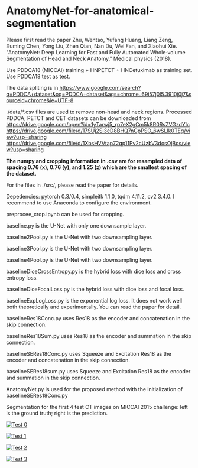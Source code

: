 # AnatomyNet-for-anatomical-segmentation
Please first read the paper
Zhu, Wentao, Yufang Huang, Liang Zeng, Xuming Chen, Yong Liu, Zhen Qian, Nan Du, Wei Fan, and Xiaohui Xie. "AnatomyNet: Deep Learning for Fast and Fully Automated Whole‐volume Segmentation of Head and Neck Anatomy." Medical physics (2018).

Use PDDCA18 (MICCAI) training + HNPETCT + HNCetuximab as training set. Use PDDCA18 test as test.

The data spliting is in https://www.google.com/search?q=PDDCA+dataset&oq=PDDCA+dataset&aqs=chrome..69i57j0l5.3910j0j7&sourceid=chrome&ie=UTF-8

./data/*.csv files are used to remove non-head and neck regions. Processed PDDCA, PETCT and CET datasets can be downloaded from https://drive.google.com/open?id=1yTarwj5_rp7eX2gCm5k8R0RsZVGzdYlc https://drive.google.com/file/d/17SUj2Si3eD8BHQ7nGpPSO_6wSLlk0TEg/view?usp=sharing https://drive.google.com/file/d/1XbsHVVtap72qp11Pv2cUzbV3dosOjBos/view?usp=sharing

<b>The numpy and cropping information in .csv are for resampled data of spacing 0.76 (x), 0.76 (y), and 1.25 (z) which are the smallest spacing of the dataset.</b>

For the files in ./src/, please read the paper for details.

Depedencies: pytorch 0.3/0.4, simpleitk 1.1.0, tqdm 4.11.2, cv2 3.4.0. I recommend to use Anaconda to configure the environment.

preprocee_crop.ipynb can be used for cropping.

baseline.py is the U-Net with only one downsample layer.

baseline2Pool.py is the U-Net with two downsampling layer.

baseline3Pool.py is the U-Net with two downsampling layer.

baseline4Pool.py is the U-Net with two downsampling layer.

baselineDiceCrossEntropy.py is the hybrid loss with dice loss and cross entropy loss.

baselineDiceFocalLoss.py is the hybrid loss with dice loss and focal loss.

baselineExpLogLoss.py is the exponential log loss. It does not work well both theoretically and experimentally. You can read the paper for detail.

baselineRes18Conc.py uses Res18 as the encoder and concatenation in the skip connection.

baselineRes18Sum.py uses Res18 as the encoder and summation in the skip connection.

baselineSERes18Conc.py uses Squeeze and Excitation Res18 as the encoder and concatenation in the skip connection.

baselineSERes18sum.py uses Squeeze and Excitation Res18 as the encoder and summation in the skip connection.

AnatomyNet.py is used for the proposed method with the initialization of baselineSERes18Conc.py

Segmentation for the first 4 test CT images on MICCAI 2015 challenge: left is the ground truth; right is the prediction.

[![Test 0](http://img.youtube.com/vi/_PpIUIm4XLU/0.jpg)](https://www.youtube.com/watch?v=_PpIUIm4XLU "Test 0")

[![Test 1](http://img.youtube.com/vi/tOCTM1ORTG0/0.jpg)](https://www.youtube.com/watch?v=tOCTM1ORTG0 "Test 1")

[![Test 2](http://img.youtube.com/vi/s7rv4NcXPno/0.jpg)](https://www.youtube.com/watch?v=s7rv4NcXPno "Test 2")

[![Test 3](http://img.youtube.com/vi/I4IsBP0uPtc/0.jpg)](https://www.youtube.com/watch?v=I4IsBP0uPtc "Test 3")

